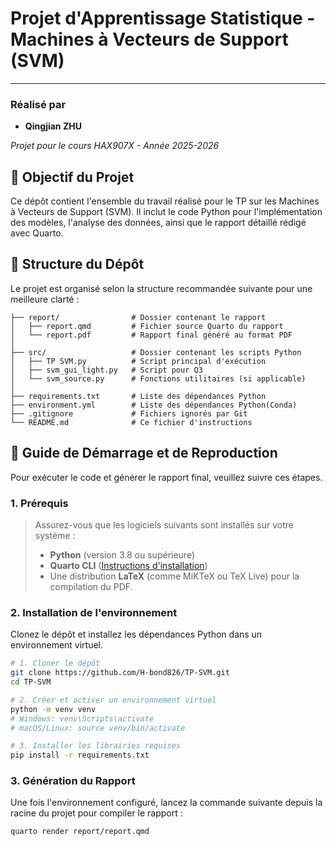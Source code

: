 # Projet d'Apprentissage Statistique - Machines à Vecteurs de Support (SVM)

---

### Réalisé par
*   **Qingjian ZHU**

*Projet pour le cours HAX907X - Année 2025-2026*

## 🎯 Objectif du Projet

Ce dépôt contient l'ensemble du travail réalisé pour le TP sur les Machines à Vecteurs de Support (SVM). Il inclut le code Python pour l'implémentation des modèles, l'analyse des données, ainsi que le rapport détaillé rédigé avec Quarto.

## 📂 Structure du Dépôt

Le projet est organisé selon la structure recommandée suivante pour une meilleure clarté :
```
├── report/                # Dossier contenant le rapport
│   ├── report.qmd         # Fichier source Quarto du rapport
│   └── report.pdf         # Rapport final généré au format PDF
│
├── src/                   # Dossier contenant les scripts Python
│   ├── TP SVM.py          # Script principal d'exécution
│   ├── svm_gui_light.py   # Script pour Q3
│   └── svm_source.py      # Fonctions utilitaires (si applicable)
│
├── requirements.txt       # Liste des dépendances Python
├── environment.yml        # Liste des dépendances Python(Conda)
├── .gitignore             # Fichiers ignorés par Git
└── README.md              # Ce fichier d'instructions
```

## 🚀 Guide de Démarrage et de Reproduction

Pour exécuter le code et générer le rapport final, veuillez suivre ces étapes.

### 1. Prérequis
> Assurez-vous que les logiciels suivants sont installés sur votre système :
> - **Python** (version 3.8 ou supérieure)
> - **Quarto CLI** ([Instructions d'installation](https://quarto.org/docs/get-started/))
> - Une distribution **LaTeX** (comme MiKTeX ou TeX Live) pour la compilation du PDF.

### 2. Installation de l'environnement

Clonez le dépôt et installez les dépendances Python dans un environnement virtuel.
```bash
# 1. Cloner le dépôt
git clone https://github.com/H-bond826/TP-SVM.git
cd TP-SVM

# 2. Créer et activer un environnement virtuel
python -m venv venv
# Windows: venv\Scripts\activate
# macOS/Linux: source venv/bin/activate

# 3. Installer les librairies requises
pip install -r requirements.txt
```

### 3. Génération du Rapport

Une fois l'environnement configuré, lancez la commande suivante depuis la racine du projet pour compiler le rapport :
```bash
quarto render report/report.qmd
```
